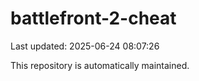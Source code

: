 # battlefront-2-cheat

Last updated: 2025-06-24 08:07:26

This repository is automatically maintained.
